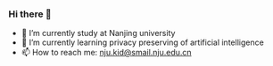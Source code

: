 ### Hi there 👋

- 🔭 I’m currently study at Nanjing university
- 🌱 I’m currently learning privacy preserving of artificial intelligence
- 📫 How to reach me: nju.kid@smail.nju.edu.cn
